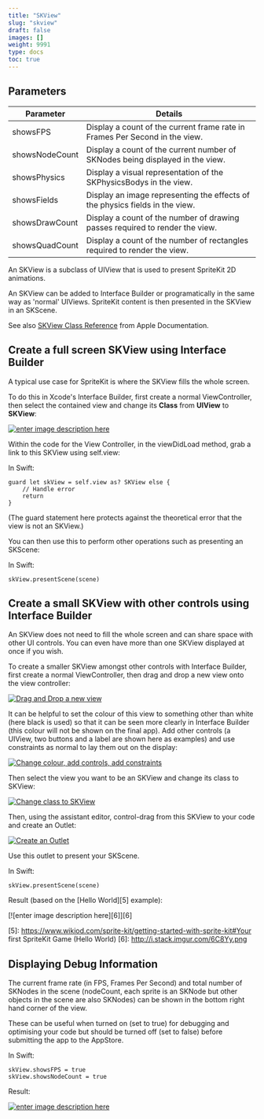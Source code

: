 ```yaml
---
title: "SKView"
slug: "skview"
draft: false
images: []
weight: 9991
type: docs
toc: true
---
```


## Parameters
| Parameter | Details |
| ------ | ------ |
| showsFPS   | Display a count of the current frame rate in Frames Per Second in the view.  |
| showsNodeCount | Display a count of the current number of SKNodes being displayed in the view. |
| showsPhysics | Display a visual representation of the SKPhysicsBodys in the view. |
| showsFields | Display an image representing the effects of the physics fields in the view. |
| showsDrawCount | Display a count of the number of drawing passes required to render the view. |
| showsQuadCount | Display a count of the number of rectangles required to render the view. |

An SKView is a subclass of UIView that is used to present SpriteKit 2D animations.

An SKView can be added to Interface Builder or programatically in the same way as 'normal' UIViews. SpriteKit content is then presented in the SKView in an SKScene.

See also [SKView Class Reference][1] from Apple Documentation.


  [1]: https://developer.apple.com/library/ios/documentation/SpriteKit/Reference/SKView/

## Create a full screen SKView using Interface Builder
A typical use case for SpriteKit is where the SKView fills the whole screen.

To do this in Xcode's Interface Builder, first create a normal ViewController, then select the contained view and change its **Class** from **UIView** to **SKView**:

[![enter image description here][1]][1]

Within the code for the View Controller, in the viewDidLoad method, grab a link to this SKView using self.view:

In Swift:

    guard let skView = self.view as? SKView else {
        // Handle error
        return
    }
(The guard statement here protects against the theoretical error that the view is not an SKView.)

You can then use this to perform other operations such as presenting an SKScene:

In Swift:

    skView.presentScene(scene)


  [1]: http://i.stack.imgur.com/wOgg1.png

## Create a small SKView with other controls using Interface Builder
An SKView does not need to fill the whole screen and can share space with other UI controls. You can even have more than one SKView displayed at once if you wish.

To create a smaller SKView amongst other controls with Interface Builder, first create a normal ViewController, then drag and drop a new view onto the view controller:

[![Drag and Drop a new view][1]][1]

It can be helpful to set the colour of this view to something other than white (here black is used) so that it can be seen more clearly in Interface Builder (this colour will not be shown on the final app). Add other controls (a UIView, two buttons and a label are shown here as examples) and use constraints as normal to lay them out on the display:

[![Change colour, add controls, add constraints][2]][2]

Then select the view you want to be an SKView and change its class to SKView:

[![Change class to SKView][3]][3]

Then, using the assistant editor, control-drag from this SKView to your code and create an Outlet:

[![Create an Outlet][4]][4]

Use this outlet to present your SKScene.

In Swift:

    skView.presentScene(scene)

Result (based on the [Hello World][5] example):

[![enter image description here][6]][6]


  [1]: http://i.stack.imgur.com/yJjUO.png
  [2]: http://i.stack.imgur.com/04mft.png
  [3]: http://i.stack.imgur.com/lJsCL.png
  [4]: http://i.stack.imgur.com/PTRUc.png
  [5]: https://www.wikiod.com/sprite-kit/getting-started-with-sprite-kit#Your first SpriteKit Game (Hello World)
  [6]: http://i.stack.imgur.com/6C8Yy.png

## Displaying Debug Information
The current frame rate (in FPS, Frames Per Second) and total number of SKNodes in the scene (nodeCount, each sprite is an SKNode but other objects in the scene are also SKNodes) can be shown in the bottom right hand corner of the view.

These can be useful when turned on (set to true) for debugging and optimising your code but should be turned off (set to false) before submitting the app to the AppStore.

In Swift:

    skView.showsFPS = true
    skView.showsNodeCount = true

Result:

[![enter image description here][1]][1]

  [1]: http://i.stack.imgur.com/Rg6lA.png

